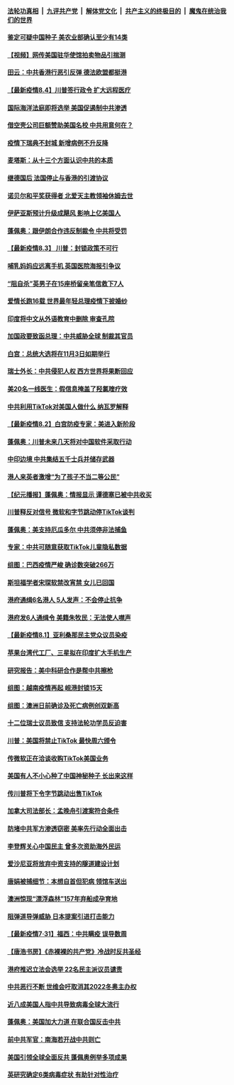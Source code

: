 ####  [法轮功真相](../../../../basic/blob/master/README.md?t=08041831) &nbsp;|&nbsp; [九评共产党](../../../../9ping.md/blob/master/README.md?t=08041831) &nbsp;|&nbsp; [解体党文化](../../../../jtdwh.md/blob/master/README.md?t=08041831)  &nbsp;|&nbsp; [共产主义的终极目的](../../../../gczydzjmd.md/blob/master/README.md?t=08041831) &nbsp;|&nbsp; [魔鬼在统治我们的世界](../../../../mgztzwmdsj.md/blob/master/README.md?t=08041831) 

#### [鉴定可疑中国种子 美农业部确认至少有14类](../pages/nsc418/n12305491.md?t=08041831) 

#### [【视频】网传美国驻华使馆拍卖物品引揣测](../pages/nsc418/n12305262.md?t=08041831) 

#### [田云：中共香港行恶引反弹 德法欧盟都挺港](../pages/nsc418/n12304890.md?t=08041831) 

#### [【最新疫情8.4】川普签行政令 扩大远程医疗](../pages/nsc418/n12304636.md?t=08041831) 

#### [国际海洋法庭即将选举 美国促遏制中共渗透](../pages/nsc418/n12305186.md?t=08041831) 

#### [借空壳公司巨额赞助美国名校 中共用意何在？](../pages/nsc418/n12304472.md?t=08041831) 

#### [疫情下瑞典不封城 新增病例不升反降](../pages/nsc418/n12304215.md?t=08041831) 

#### [麦塔斯：从十三个方面认识中共的本质](../pages/nsc418/n12304082.md?t=08041831) 

#### [继德国后 法国停止与香港的引渡协议](../pages/nsc418/n12303960.md?t=08041831) 

#### [诺贝尔和平奖获得者 北爱天主教领袖休姆去世](../pages/nsc418/n12303937.md?t=08041831) 

#### [伊萨亚斯预计升级成飓风 影响上亿美国人](../pages/nsc418/n12303930.md?t=08041831) 

#### [蓬佩奥：跟伊朗合作违反制裁令 中共将受罚](../pages/nsc418/n12303947.md?t=08041831) 

#### [【最新疫情8.3】 川普：封锁政策不可行](../pages/nsc418/n12299879.md?t=08041831) 

#### [哺乳妈妈应远离手机 英国医院海报引争议](../pages/nsc418/n12303737.md?t=08041831) 

#### [“阻自杀”英男子在15座桥留亲笔信救下7人](../pages/nsc418/n12303703.md?t=08041831) 

#### [爱情长跑16载 世界最年轻总理疫情下披婚纱](../pages/nsc418/n12303668.md?t=08041831) 

#### [印度将中文从外语教育中删除 审查孔院](../pages/nsc418/n12303551.md?t=08041831) 

#### [加国政要致函总理：中共威胁全球 制裁其官员](../pages/nsc418/n12298338.md?t=08041831) 

#### [白宫：总统大选将在11月3日如期举行](../pages/nsc418/n12302944.md?t=08041831) 

#### [瑞士外长：中共侵犯人权 西方世界将果断回应](../pages/nsc418/n12302289.md?t=08041831) 

#### [美20名一线医生：假信息掩盖了羟氯喹疗效](../pages/nsc418/n12301892.md?t=08041831) 

#### [中共利用TikTok对美国人做什么 纳瓦罗解释](../pages/nsc418/n12301755.md?t=08041831) 

#### [【最新疫情8.2】白宫防疫专家：美进入新阶段](../pages/nsc418/n12296613.md?t=08041831) 

#### [蓬佩奥：川普未来几天将对中国软件采取行动](../pages/nsc418/n12301427.md?t=08041831) 

#### [中印边境 中共集结五千士兵并储存武器](../pages/nsc418/n12301559.md?t=08041831) 

#### [港人来英者激增“为了孩子不当二等公民”](../pages/nsc418/n12301145.md?t=08041831) 

#### [【纪元播报】蓬佩奥：情报显示 谭德塞已被中共收买](../pages/nsc418/n12301248.md?t=08041831) 

#### [川普释反对信号 微软和字节跳动停TikTok谈判](../pages/nsc418/n12301273.md?t=08041831) 

#### [蓬佩奥：美支持厄瓜多尔 中共须停非法捕鱼](../pages/nsc418/n12301249.md?t=08041831) 

#### [专家：中共可随意获取TikTok儿童隐私数据](../pages/nsc418/n12300312.md?t=08041831) 

#### [组图：巴西疫情严峻 确诊数突破266万](../pages/nsc418/n12294493.md?t=08041831) 

#### [斯坦福学者宋琛软禁改宵禁 女儿已回国](../pages/nsc418/n12300211.md?t=08041831) 

#### [港府通缉6名港人 5人发声：不会停止抗争](../pages/nsc418/n12299965.md?t=08041831) 

#### [港府发6人通缉令 美籍朱牧民：无法使人噤声](../pages/nsc418/n12300056.md?t=08041831) 

#### [【最新疫情8.1】亚利桑那民主党众议员染疫](../pages/nsc418/n12298836.md?t=08041831) 

#### [苹果台湾代工厂、三星拟在印度扩大手机生产](../pages/nsc418/n12299816.md?t=08041831) 

#### [研究报告：美中科研合作是帮中共擦枪](../pages/nsc418/n12299620.md?t=08041831) 

#### [组图：越南疫情再起 岘港封锁15天](../pages/nsc418/n12294987.md?t=08041831) 

#### [组图：澳洲日前确诊及死亡病例创双新高](../pages/nsc418/n12297121.md?t=08041831) 

#### [十二位瑞士议员致信 支持法轮功学员反迫害](../pages/nsc418/n12298020.md?t=08041831) 

#### [川普：美国将禁止TikTok 最快周六颁令](../pages/nsc418/n12299222.md?t=08041831) 

#### [传微软正在洽谈收购TikTok美国业务](../pages/nsc418/n12298607.md?t=08041831) 

#### [美国有人不小心种了中国神秘种子 长出来这样](../pages/nsc418/n12298489.md?t=08041831) 

#### [传川普将下令字节跳动出售TikTok](../pages/nsc418/n12298429.md?t=08041831) 

#### [加拿大司法部长：孟晚舟引渡案符合条件](../pages/nsc418/n12298347.md?t=08041831) 

#### [防堵中共军方渗透窃密 美率先行动全面出击](../pages/nsc418/n12298182.md?t=08041831) 

#### [李登辉关心中国民主 曾多次资助海外民运](../pages/nsc418/n12298143.md?t=08041831) 

#### [爱沙尼亚将放弃中资支持的隧道建设计划](../pages/nsc418/n12298046.md?t=08041831) 

#### [唐娟被捕细节：本想自首但犯病 领馆车送出](../pages/nsc418/n12297892.md?t=08041831) 

#### [澳洲惊现“漂浮森林”157年弃船成孕育地](../pages/nsc418/n12296343.md?t=08041831) 

#### [阻弹道导弹威胁 日本提案引进打击能力](../pages/nsc418/n12297531.md?t=08041831) 

#### [【最新疫情7·31】福西：中共瞒疫 误导数周](../pages/nsc418/n12296464.md?t=08041831) 

#### [【唐浩书房】《赤裸裸的共产党》冷战时反共圣经](../pages/nsc418/n12296279.md?t=08041831) 

#### [港府推迟立法会选举 22名民主派议员谴责](../pages/nsc418/n12297536.md?t=08041831) 

#### [中共恶行不断 世维会吁取消其2022冬奥主办权](../pages/nsc418/n12297259.md?t=08041831) 

#### [近八成美国人指中共导致病毒全球大流行](../pages/nsc418/n12297120.md?t=08041831) 

#### [蓬佩奥：美国加大力道 在联合国反击中共](../pages/nsc418/n12296834.md?t=08041831) 

#### [前中共军官：南海若开战中共则亡](../pages/nsc418/n12290905.md?t=08041831) 

#### [美国引领全球全面反共 蓬佩奥例举多项成果](../pages/nsc418/n12296358.md?t=08041831) 

#### [英研究确定6类病毒症状 有助针对性治疗](../pages/nsc418/n12296254.md?t=08041831) 


